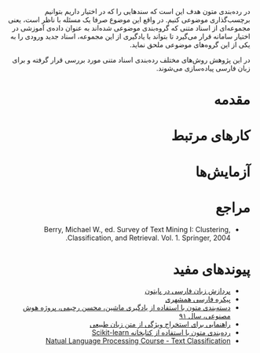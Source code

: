 <div dir=rtl>

در رده‌بندی متون هدف این است که سندهایی را که در اختیار داریم بتوانیم برچسب‌گذاری موضوعی کنیم. در واقع این موضوع صرفا یک مسئله با ناظر است، یعنی مجموعه‌ای از اسناد متنی که گروه‌بندی موضوعی شده‌اند به عنوان داده‌ی آموزشی در اختیار سامانه قرار می‌گیرد تا بتواند با یادگیری از این مجموعه، اسناد جدید ورودی را به یکی از این گروه‌های موضوعی ملحق نماید.

در این پژوهش روش‌های مختلف رده‌بندی اسناد متنی مورد بررسی قرار گرفته و برای زبان فارسی پیاده‌سازی می‌شوند.

# مقدمه

# کارهای مرتبط

# آزمایش‌ها

# مراجع
+ Berry, Michael W., ed. Survey of Text Mining I: Clustering, Classification, and Retrieval. Vol. 1. Springer, 2004.

# پیوندهای مفید
+ [پردازش زبان فارسی در پایتون](http://www.sobhe.ir/hazm)
+ [پیکره فارسی همشهری](http://ece.ut.ac.ir/dbrg/hamshahri/fadownload.html)
+ [دسته‌بندی متون با استفاده از یادگیری ماشین، محسن رحیمی، پروژه هوش مصنوعی، سال ۹۱](http://bayanbox.ir/id/4963720756402634418?download)
+ [راهنمایی برای استخراج ویژگی از متن زبان طبیعی](http://pyevolve.sourceforge.net/wordpress/?p=1589)
+ [رده‌بندی متون با استفاده از کتابخانه Scikit-learn](http://scikit-learn.org/stable/auto_examples/document_classification_20newsgroups.html)
+ [Natual Language Processing Course - Text Classification](https://class.coursera.org/nlp/lecture/preview)
